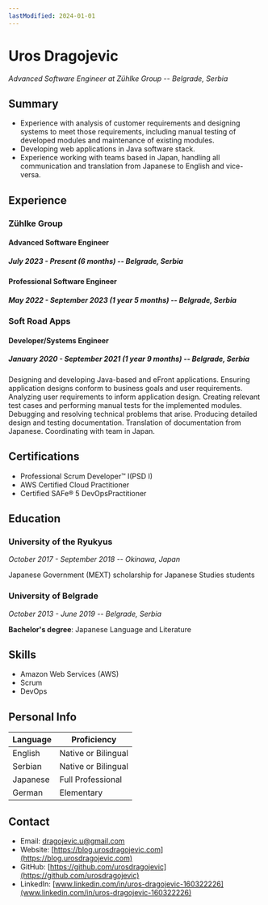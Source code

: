 ```yaml
---
lastModified: 2024-01-01
---
```

# Uros Dragojevic
*Advanced Software Engineer at Zühlke Group -- Belgrade, Serbia*

## Summary
- Experience with analysis of customer requirements and designing systems to meet those requirements, including manual testing of developed modules and maintenance of existing modules.
- Developing web applications in Java software stack.
- Experience working with teams based in Japan, handling all communication and translation from Japanese to English and vice-versa.

## Experience

### Zühlke Group
#### Advanced Software Engineer
##### *July 2023 - Present (6 months) -- Belgrade, Serbia*

#### Professional Software Engineer
##### *May 2022 - September 2023 (1 year 5 months) -- Belgrade, Serbia*

### Soft Road Apps
#### Developer/Systems Engineer
##### *January 2020 - September 2021 (1 year 9 months) -- Belgrade, Serbia*

Designing and developing Java-based and eFront applications.
Ensuring application designs conform to business goals and user requirements.
Analyzing user requirements to inform application design.
Creating relevant test cases and performing manual tests for the implemented modules.
Debugging and resolving technical problems that arise.
Producing detailed design and testing documentation.
Translation of documentation from Japanese.
Coordinating with team in Japan.

## Certifications

- Professional Scrum Developer™ I(PSD I)
- AWS Certified Cloud Practitioner
- Certified SAFe® 5 DevOpsPractitioner

## Education

### University of the Ryukyus
*October 2017 - September 2018 -- Okinawa, Japan*

Japanese Government (MEXT) scholarship for Japanese Studies students

### University of Belgrade
*October 2013 - June 2019 -- Belgrade, Serbia*

__Bachelor's degree__: Japanese Language and Literature

## Skills
- Amazon Web Services (AWS)
- Scrum
- DevOps

## Personal Info
| Language       | Proficiency         |
| -------------- | ------------------- |
| English        | Native or Bilingual |
| Serbian        | Native or Bilingual |
| Japanese       | Full Professional   |
| German         | Elementary          |

## Contact
- Email: [dragojevic.u@gmail.com](mailto:dragojevic.u@gmail.com)
- Website: [https://blog.urosdragojevic.com](https://blog.urosdragojevic.com)
- GitHub: [https://github.com/urosdragojevic](https://github.com/urosdragojevic)
- LinkedIn: [www.linkedin.com/in/uros-dragojevic-160322226](www.linkedin.com/in/uros-dragojevic-160322226)
